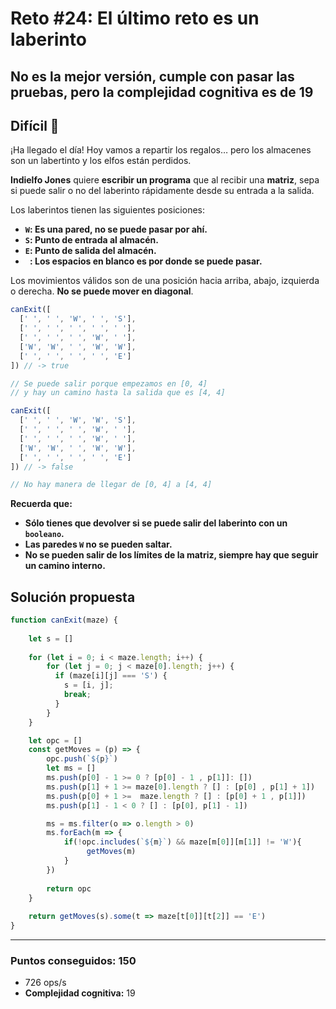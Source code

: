 # Reto #24: El último reto es un laberinto

## No es la mejor versión, cumple con pasar las pruebas, pero la complejidad cognitiva es de 19
## Difícil 🔴

¡Ha llegado el día! Hoy vamos a repartir los regalos… pero los almacenes son un labertinto y los elfos están perdidos.

**Indielfo Jones** quiere **escribir un programa** que al recibir una **matriz**, sepa si puede salir o no del laberinto rápidamente desde su entrada a la salida.

Los laberintos tienen las siguientes posiciones:

* **`W`: Es una pared, no se puede pasar por ahí.**
* **`S`: Punto de entrada al almacén.**
* **`E`: Punto de salida del almacén.**
* **` `: Los espacios en blanco es por donde se puede pasar.**

Los movimientos válidos son de una posición hacia arriba, abajo, izquierda o derecha. **No se puede mover en diagonal**.
```javascript
canExit([
  [' ', ' ', 'W', ' ', 'S'],
  [' ', ' ', ' ', ' ', ' '],
  [' ', ' ', ' ', 'W', ' '],
  ['W', 'W', ' ', 'W', 'W'],
  [' ', ' ', ' ', ' ', 'E']
]) // -> true

// Se puede salir porque empezamos en [0, 4]
// y hay un camino hasta la salida que es [4, 4]

canExit([
  [' ', ' ', 'W', 'W', 'S'],
  [' ', ' ', ' ', 'W', ' '],
  [' ', ' ', ' ', 'W', ' '],
  ['W', 'W', ' ', 'W', 'W'],
  [' ', ' ', ' ', ' ', 'E']
]) // -> false

// No hay manera de llegar de [0, 4] a [4, 4]
```

**Recuerda que:**

* **Sólo tienes que devolver si se puede salir del laberinto con un `booleano`.**
* **Las paredes `W` no se pueden saltar.**
* **No se pueden salir de los límites de la matriz, siempre hay que seguir un camino interno.**

## Solución propuesta

```javascript
function canExit(maze) {
    
    let s = []
    
    for (let i = 0; i < maze.length; i++) {
        for (let j = 0; j < maze[0].length; j++) {
          if (maze[i][j] === 'S') {
            s = [i, j];
            break;
          }
        }
    }

    let opc = []
    const getMoves = (p) => {
        opc.push(`${p}`)
        let ms = []
        ms.push(p[0] - 1 >= 0 ? [p[0] - 1 , p[1]]: [])
        ms.push(p[1] + 1 >= maze[0].length ? [] : [p[0] , p[1] + 1])
        ms.push(p[0] + 1 >=  maze.length ? [] : [p[0] + 1 , p[1]])
        ms.push(p[1] - 1 < 0 ? [] : [p[0], p[1] - 1])

        ms = ms.filter(o => o.length > 0)
        ms.forEach(m => {
            if(!opc.includes(`${m}`) && maze[m[0]][m[1]] != 'W'){
                 getMoves(m)
            }
        })
        
        return opc
    }
    
    return getMoves(s).some(t => maze[t[0]][t[2]] == 'E')
}
```

---

### Puntos conseguidos: 150

* 726 ops/s
* **Complejidad cognitiva:** 19



